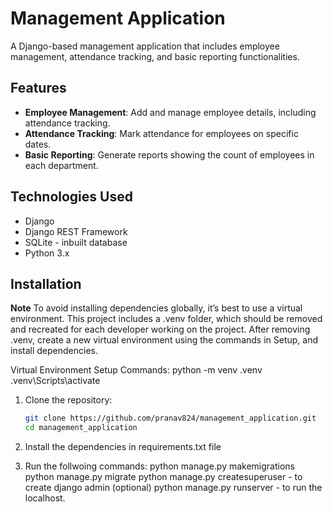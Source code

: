 # Management Application

A Django-based management application that includes employee management, attendance tracking, and basic reporting functionalities.

## Features

- **Employee Management**: Add and manage employee details, including attendance tracking.
- **Attendance Tracking**: Mark attendance for employees on specific dates.
- **Basic Reporting**: Generate reports showing the count of employees in each department.

## Technologies Used

- Django
- Django REST Framework
- SQLite - inbuilt database
- Python 3.x

## Installation

**Note**
To avoid installing dependencies globally, it’s best to use a virtual environment. This project includes a .venv folder, which should be removed and recreated for each developer working on the project. After removing .venv, create a new virtual environment using the commands in Setup, and install dependencies.

Virtual Environment Setup Commands:
   python -m venv .venv
   .venv\Scripts\activate 

1. Clone the repository:

   ```bash
   git clone https://github.com/pranav824/management_application.git
   cd management_application

2. Install the dependencies in requirements.txt file

3. Run the follwoing commands:
   python manage.py makemigrations
   python manage.py migrate
   python manage.py createsuperuser - to create django admin (optional)
   python manage.py runserver - to run the localhost.



